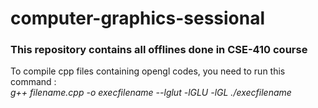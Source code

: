 # computer-graphics-sessional

### This repository contains all offlines done in CSE-410 course
To compile cpp files containing opengl codes, you need to run this command : <br/>
*g++ filename.cpp -o execfilename --lglut -lGLU -lGL*
*./execfilename*